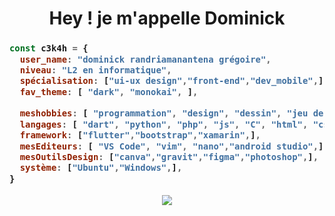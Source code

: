 <h1 align="center" >
<me>Hey ! je m'appelle Dominick</me>
</h1>

<h3>
  
```js
const c3k4h = {
  user_name: "dominick randriamanantena grégoire",
  niveau: "L2 en informatique",
  spécialisation: ["ui-ux design","front-end","dev_mobile",],
  fav_theme: [ "dark", "monokai", ],
  
  meshobbies: [ "programmation", "design", "dessin", "jeu de reflexion", ],
  langages: [ "dart", "python", "php", "js", "C", "html", "css",],
  framework: ["flutter","bootstrap","xamarin",],
  mesEditeurs: [ "VS Code", "vim", "nano","android studio",],
  mesOutilsDesign: ["canva","gravit","figma","photoshop",],
  système: ["Ubuntu","Windows",],
}
```
</h3>

<p align="center" >
<img src="https://github-readme-streak-stats.herokuapp.com/?user=c3k4ah" >
</p>
